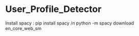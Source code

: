 # User_Profile_Detector

Install spacy  : pip install spacy /n
python -m spacy download en_core_web_sm

